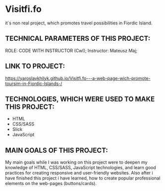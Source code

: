 # Visitfi.fo 

it`s non real project, which promotes travel possibilities in Fiordic Island. 

## TECHNICAL PARAMETERS OF THIS PROJECT:

ROLE: CODE WITH INSTRUCTOR (CwI); Instructor: Mateusz Maj;

## LINK TO PROJECT: 

https://yaroslavkhilyk.github.io/Visitfi.fo---a-web-page-wich-promote-toursim-in-Fiordic-Islands-/

## TECHNOLOGIES, WHICH WERE USED TO MAKE THIS PROJECT:

* HTML
* CSS/SASS
* Slick
* JavaScript

## MAIN GOALS OF THIS PROJECT:

My main goals while I was working on this project were to deepen my knowledge of HTML, CSS/SASS, JavaScript technologies, and learn good practices for creating responsive and user-friendly websites. Also after i have finished this project i have learned, how to create popular professional elements on the web-pages (buttons/cards).

